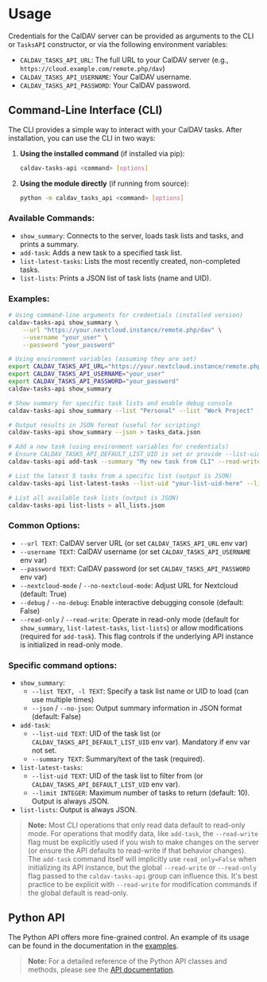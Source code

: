 # Usage

Credentials for the CalDAV server can be provided as arguments to the CLI or `TasksAPI` constructor, or via the following environment variables:

- `CALDAV_TASKS_API_URL`: The full URL to your CalDAV server (e.g., `https://cloud.example.com/remote.php/dav`)
- `CALDAV_TASKS_API_USERNAME`: Your CalDAV username.
- `CALDAV_TASKS_API_PASSWORD`: Your CalDAV password.

## Command-Line Interface (CLI)

The CLI provides a simple way to interact with your CalDAV tasks. After installation, you can use the CLI in two ways:

1. **Using the installed command** (if installed via pip):
   ```bash
   caldav-tasks-api <command> [options]
   ```

2. **Using the module directly** (if running from source):
   ```bash
   python -m caldav_tasks_api <command> [options]
   ```

### Available Commands:

- `show_summary`: Connects to the server, loads task lists and tasks, and prints a summary.
- `add-task`: Adds a new task to a specified task list.
- `list-latest-tasks`: Lists the most recently created, non-completed tasks.
- `list-lists`: Prints a JSON list of task lists (name and UID).

### Examples:

```bash
# Using command-line arguments for credentials (installed version)
caldav-tasks-api show_summary \
    --url "https://your.nextcloud.instance/remote.php/dav" \
    --username "your_user" \
    --password "your_password"

# Using environment variables (assuming they are set)
export CALDAV_TASKS_API_URL="https://your.nextcloud.instance/remote.php/dav"
export CALDAV_TASKS_API_USERNAME="your_user"
export CALDAV_TASKS_API_PASSWORD="your_password"
caldav-tasks-api show_summary

# Show summary for specific task lists and enable debug console
caldav-tasks-api show_summary --list "Personal" --list "Work Project" --debug

# Output results in JSON format (useful for scripting)
caldav-tasks-api show_summary --json > tasks_data.json

# Add a new task (using environment variables for credentials)
# Ensure CALDAV_TASKS_API_DEFAULT_LIST_UID is set or provide --list-uid
caldav-tasks-api add-task --summary "My new task from CLI" --read-write

# List the latest 5 tasks from a specific list (output is JSON)
caldav-tasks-api list-latest-tasks --list-uid "your-list-uid-here" --limit 5 > latest_tasks.json

# List all available task lists (output is JSON)
caldav-tasks-api list-lists > all_lists.json
```

### Common Options:

- `--url TEXT`: CalDAV server URL (or set `CALDAV_TASKS_API_URL` env var)
- `--username TEXT`: CalDAV username (or set `CALDAV_TASKS_API_USERNAME` env var)
- `--password TEXT`: CalDAV password (or set `CALDAV_TASKS_API_PASSWORD` env var)
- `--nextcloud-mode` / `--no-nextcloud-mode`: Adjust URL for Nextcloud (default: True)
- `--debug` / `--no-debug`: Enable interactive debugging console (default: False)
- `--read-only` / `--read-write`: Operate in read-only mode (default for `show_summary`, `list-latest-tasks`, `list-lists`) or allow modifications (required for `add-task`). This flag controls if the underlying API instance is initialized in read-only mode.

### Specific command options:

- `show_summary`:
  - `--list TEXT, -l TEXT`: Specify a task list name or UID to load (can use multiple times)
  - `--json` / `--no-json`: Output summary information in JSON format (default: False)
- `add-task`:
  - `--list-uid TEXT`: UID of the task list (or `CALDAV_TASKS_API_DEFAULT_LIST_UID` env var). Mandatory if env var not set.
  - `--summary TEXT`: Summary/text of the task (required).
- `list-latest-tasks`:
  - `--list-uid TEXT`: UID of the task list to filter from (or `CALDAV_TASKS_API_DEFAULT_LIST_UID` env var).
  - `--limit INTEGER`: Maximum number of tasks to return (default: 10). Output is always JSON.
- `list-lists`: Output is always JSON.

> **Note:**
> Most CLI operations that only read data default to read-only mode. For operations that modify data, like `add-task`, the `--read-write` flag must be explicitly used if you wish to make changes on the server (or ensure the API defaults to read-write if that behavior changes). The `add-task` command itself will implicitly use `read_only=False` when initializing its API instance, but the global `--read-write` or `--read-only` flag passed to the `caldav-tasks-api` group can influence this. It's best practice to be explicit with `--read-write` for modification commands if the global default is read-only.

## Python API

The Python API offers more fine-grained control. An example of its usage can be found in the documentation in the [examples](./examples.md).

> **Note:**
> For a detailed reference of the Python API classes and methods, please see the [API documentation](api.md).
